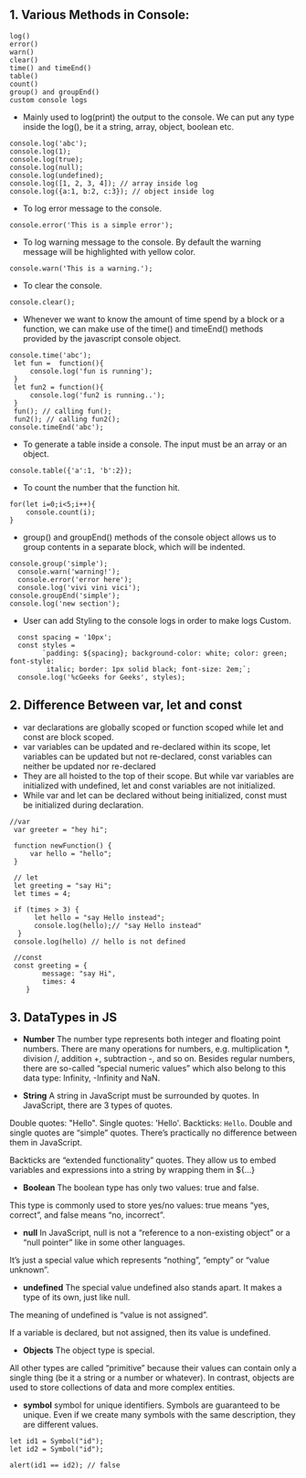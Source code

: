## 1. Various Methods in Console:
```
log()
error()
warn()
clear()
time() and timeEnd()
table()
count()
group() and groupEnd()
custom console logs
```
- Mainly used to log(print) the output to the console. We can put any type inside the log(), be it a string, array, object, boolean etc.
```
console.log('abc');  
console.log(1); 
console.log(true); 
console.log(null); 
console.log(undefined);  
console.log([1, 2, 3, 4]); // array inside log 
console.log({a:1, b:2, c:3}); // object inside log 
```
- To log error message to the console.
```
console.error('This is a simple error'); 
```
- To log warning message to the console. By default the warning message will be highlighted with yellow color.  
```
console.warn('This is a warning.');
```

- To clear the console.
```
console.clear();
```
- Whenever we want to know the amount of time spend by a block or a function, we can make use of the time() and timeEnd() methods provided by the javascript console object.
```
console.time('abc'); 
 let fun =  function(){ 
     console.log('fun is running'); 
 } 
 let fun2 = function(){ 
     console.log('fun2 is running..'); 
 } 
 fun(); // calling fun(); 
 fun2(); // calling fun2(); 
console.timeEnd('abc');
```
- To generate a table inside a console. The input must be an array or an object.
```
console.table({'a':1, 'b':2});
```
- To count the number that the function hit.
```
for(let i=0;i<5;i++){ 
    console.count(i); 
}
```
- group() and groupEnd() methods of the console object allows us to group contents in a separate block, which will be indented.
```
console.group('simple'); 
  console.warn('warning!'); 
  console.error('error here'); 
  console.log('vivi vini vici'); 
console.groupEnd('simple'); 
console.log('new section'); 
```
- User can add Styling to the console logs in order to make logs Custom.
```
  const spacing = '10px'; 
  const styles =  
        `padding: ${spacing}; background-color: white; color: green; font-style:  
         italic; border: 1px solid black; font-size: 2em;`; 
  console.log('%cGeeks for Geeks', styles); 
```
## 2. Difference Between var, let and const
- var declarations are globally scoped or function scoped while let and const are block scoped.
- var variables can be updated and re-declared within its scope, let variables can be updated but not re-declared, const variables can neither be updated nor re-declared
- They are all hoisted to the top of their scope. But while var variables are initialized with undefined, let and const variables are not initialized.
- While var and let can be declared without being initialized, const must be initialized during declaration.
```
//var
 var greeter = "hey hi";
    
 function newFunction() {
     var hello = "hello";
 }
 
 // let
 let greeting = "say Hi";
 let times = 4;

 if (times > 3) {
      let hello = "say Hello instead";
      console.log(hello);// "say Hello instead"
  }
 console.log(hello) // hello is not defined
 
 //const
 const greeting = {
        message: "say Hi",
        times: 4
    }
 ```

## 3. DataTypes in JS
- **Number**
The number type represents both integer and floating point numbers.
There are many operations for numbers, e.g. multiplication *, division /, addition +, subtraction -, and so on.
Besides regular numbers, there are so-called “special numeric values” which also belong to this data type: Infinity, -Infinity and NaN.

- **String**
A string in JavaScript must be surrounded by quotes.
In JavaScript, there are 3 types of quotes.

Double quotes: "Hello".
Single quotes: 'Hello'.
Backticks: `Hello`.
Double and single quotes are “simple” quotes. There’s practically no difference between them in JavaScript.

Backticks are “extended functionality” quotes. They allow us to embed variables and expressions into a string by wrapping them in ${…}

- **Boolean**
The boolean type has only two values: true and false.

This type is commonly used to store yes/no values: true means “yes, correct”, and false means “no, incorrect”.

- **null**
In JavaScript, null is not a “reference to a non-existing object” or a “null pointer” like in some other languages.

It’s just a special value which represents “nothing”, “empty” or “value unknown”.

- **undefined**
The special value undefined also stands apart. It makes a type of its own, just like null.

The meaning of undefined is “value is not assigned”.

If a variable is declared, but not assigned, then its value is undefined.

- **Objects**
The object type is special.

All other types are called “primitive” because their values can contain only a single thing (be it a string or a number or whatever). In contrast, objects are used to store collections of data and more complex entities.

- **symbol**
symbol for unique identifiers.
Symbols are guaranteed to be unique. Even if we create many symbols with the same description, they are different values.
```
let id1 = Symbol("id");
let id2 = Symbol("id");

alert(id1 == id2); // false
```
